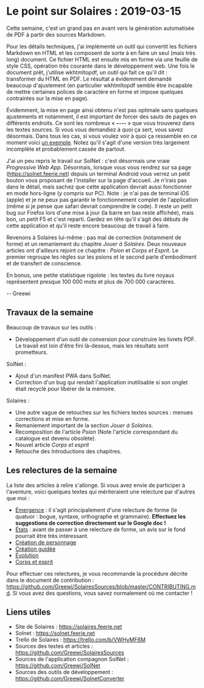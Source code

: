 # Le point sur Solaires : 2019-03-15

Cette semaine, c'est un grand pas en avant vers la génération automatisée de PDF à partir des sources Markdown.

Pour les détails techniques, j'ai implémenté un outil qui convertit les fichiers Markdown en HTML et les composent de sorte à en faire un seul (mais très long) document. Ce fichier HTML est ensuite mis en forme via une feuille de style CSS, opération très courante dans le développement web. Une fois le document prêt, j'utilise wkhtmltopdf, un outil qui fait ce qu'il dit : transformer du HTML en PDF. Le résultat a évidemment demandé beaucoup d'ajustement (en particulier wkhtmltopdf semble être incapable de mettre certaines polices de caractère en forme et impose quelques contraintes sur la mise en page).

Évidemment, la mise en page ainsi obtenu n'est pas optimale sans quelques ajustements et notamment, il est important de forcer des sauts de pages en différents endroits. Ce sont les nombreux « **----** » que vous trouverez dans les textes sources. Si vous vous demandiez à quoi ça sert, vous savez désormais. Dans tous les cas, si vous voulez voir à quoi ça ressemble en ce moment voici [un exemple](https://feerie.net/divers/solaires/LivreNoyau%205.3.0.pdf). Notez qu'il s'agit d'une version très largement incomplète et probablement cassée de partout.

J'ai un peu repris le travail sur SolNet : c'est désormais une vraie *Progressive Web App*. Désormais, lorsque vous vous rendrez sur sa page (https://solnet.feerie.net) depuis un terminal Android vous verrez un petit bouton vous proposant de l'installer sur la page d'accueil. Je n'irais pas dans le détail, mais sachez que cette application devrait aussi fonctionner en mode hors-ligne (y compris sur PC). Note : je n'ai pas de terminal iOS (apple) et je ne peux pas garantir le fonctionnement complet de l'application (même si je pense que safari devrait comprendre le code). Il reste un petit bug sur Firefox lors d'une mise à jour (la barre en bas reste affichée), mais bon, un petit F5 et c'est reparti. Gardez en tête qu'il s'agit des débuts de cette application et qu'il reste encore beaucoup de travail à faire.

Revenons à Solaires lui-même : pas mal de correction (notamment de forme) et un remaniement du chapitre *Jouer à Solaires*. Deux nouveaux articles ont d'ailleurs rejoint ce chapitre : *Psion* et *Corps et Esprit*. Le premier regroupe les règles sur les psions et le second parle d'embodiment et de transfert de conscience.

En bonus, une petite statistique rigolote : les textes du livre noyaux représentent presque 100 000 mots et plus de 700 000 caractères.

-- Greewi

## Travaux de la semaine
Beaucoup de travaux sur les outils :
* Développement d'un outil de conversion pour construire les livrets PDF. Le travail est loin d'être fini là-dessus, mais les résultats sont prometteurs.

SolNet :
* Ajout d'un manifest PWA dans SolNet.
* Correction d'un bug qui rendait l'application inutilisable si son onglet était recyclé pour libérer de la mémoire.

Solaires :
* Une autre vague de retouches sur les fichiers textes sources : menues corrections et mise en forme.
* Remaniement important de la section *Jouer à Solaires*.
* Recomposition de l'article *Psion* (Note l'article correspondant du catalogue est devenu obsolète).
* Nouvel article *Corps et esprit*
* Retouche des Introductions des chapitres.

## Les relectures de la semaine

La liste des articles à relire s'allonge. Si vous avez envie de participer à l'aventure, voici quelques textes qui mériteraient une relecture par d'autres que moi :
* [Émergence](https://docs.google.com/document/d/10dHvO2VacHHneT29BUMUvOUlS-t7jgMPzU9-dq-iOTs/edit?usp=sharing&authkey=CPvav5QJ) : il s'agit principalement d'une relecture de forme (le quatuor : bogue, syntaxe, orthographe et grammaire). **Effectuez les suggestions de correction directement sur le Google doc !**
* [États](https://github.com/Greewi/SolairesSources/blob/master/Encyclop%C3%A9die/1%20-%20Jouer%20%C3%A0%20Solaires/%C3%89tats.md) : avant de passer à une relecture de forme, un avis sur le fond pourrait être très intéressant.
* [Création de personnage](https://github.com/Greewi/SolairesSources/blob/master/Encyclop%C3%A9die/2%20-%20Les%20personnages/1%20-%20Cr%C3%A9ation%20de%20personnage.md)
* [Création guidée](https://github.com/Greewi/SolairesSources/blob/master/Encyclop%C3%A9die/2%20-%20Les%20personnages/2%20-%20Cr%C3%A9ation%20guid%C3%A9e.md)
* [Évolution](https://github.com/Greewi/SolairesSources/blob/master/Encyclop%C3%A9die/2%20-%20Les%20personnages/5%20-%20%C3%89volution.md)
* [Corps et esprit](https://github.com/Greewi/SolairesSources/blob/master/Encyclop%C3%A9die/1%20-%20Jouer%20%C3%A0%20Solaires/%C3%89lement%20sp%C3%A9cial%20-%20Corps%20et%20Esprit.md)

Pour effectuer ces relectures, je vous recommande la procédure décrite dans le document de contribution : https://github.com/Greewi/SolairesSources/blob/master/CONTRIBUTING.md. Si vous avez des questions, vous savez normalement où me contacter !

## Liens utiles

* Site de Solaires : https://solaires.feerie.net
* Solnet : https://solnet.feerie.net
* Trello de Solaires : https://trello.com/b/VWHyMF6M
* Sources des textes et articles : https://github.com/Greewi/SolairesSources
* Sources de l'application compagnon SolNet : https://github.com/Greewi/SolNet
* Sources des outils de développement : https://github.com/Greewi/SolnetConverter
